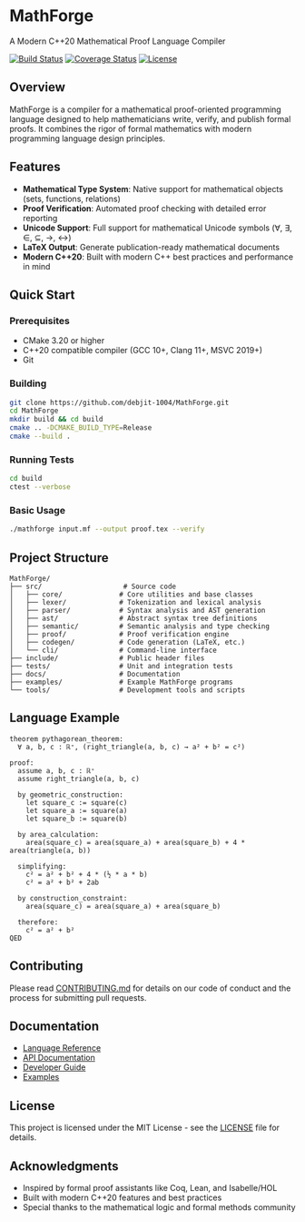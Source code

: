# MathForge
A Modern C++20 Mathematical Proof Language Compiler

[![Build Status](https://github.com/debjit-1004/MathForge/workflows/CI/badge.svg)](https://github.com/debjit-1004/MathForge/actions)
[![Coverage Status](https://codecov.io/gh/debjit-1004/MathForge/branch/master/graph/badge.svg)](https://codecov.io/gh/debjit-1004/MathForge)
[![License](https://img.shields.io/github/license/debjit-1004/MathForge)](LICENSE)

## Overview

MathForge is a compiler for a mathematical proof-oriented programming language designed to help mathematicians write, verify, and publish formal proofs. It combines the rigor of formal mathematics with modern programming language design principles.

## Features

- **Mathematical Type System**: Native support for mathematical objects (sets, functions, relations)
- **Proof Verification**: Automated proof checking with detailed error reporting
- **Unicode Support**: Full support for mathematical Unicode symbols (∀, ∃, ∈, ⊆, →, ↔)
- **LaTeX Output**: Generate publication-ready mathematical documents
- **Modern C++20**: Built with modern C++ best practices and performance in mind

## Quick Start

### Prerequisites

- CMake 3.20 or higher
- C++20 compatible compiler (GCC 10+, Clang 11+, MSVC 2019+)
- Git

### Building

```bash
git clone https://github.com/debjit-1004/MathForge.git
cd MathForge
mkdir build && cd build
cmake .. -DCMAKE_BUILD_TYPE=Release
cmake --build .
```

### Running Tests

```bash
cd build
ctest --verbose
```

### Basic Usage

```bash
./mathforge input.mf --output proof.tex --verify
```

## Project Structure

```
MathForge/
├── src/                    # Source code
│   ├── core/              # Core utilities and base classes
│   ├── lexer/             # Tokenization and lexical analysis
│   ├── parser/            # Syntax analysis and AST generation
│   ├── ast/               # Abstract syntax tree definitions
│   ├── semantic/          # Semantic analysis and type checking
│   ├── proof/             # Proof verification engine
│   ├── codegen/           # Code generation (LaTeX, etc.)
│   └── cli/               # Command-line interface
├── include/               # Public header files
├── tests/                 # Unit and integration tests
├── docs/                  # Documentation
├── examples/              # Example MathForge programs
└── tools/                 # Development tools and scripts
```

## Language Example

```mathforge
theorem pythagorean_theorem:
  ∀ a, b, c : ℝ⁺, (right_triangle(a, b, c) → a² + b² = c²)

proof:
  assume a, b, c : ℝ⁺
  assume right_triangle(a, b, c)
  
  by geometric_construction:
    let square_c := square(c)
    let square_a := square(a)
    let square_b := square(b)
    
  by area_calculation:
    area(square_c) = area(square_a) + area(square_b) + 4 * area(triangle(a, b))
    
  simplifying:
    c² = a² + b² + 4 * (½ * a * b)
    c² = a² + b² + 2ab
    
  by construction_constraint:
    area(square_c) = area(square_a) + area(square_b)
    
  therefore:
    c² = a² + b²
QED
```

## Contributing

Please read [CONTRIBUTING.md](CONTRIBUTING.md) for details on our code of conduct and the process for submitting pull requests.

## Documentation

- [Language Reference](docs/language-reference.md)
- [API Documentation](docs/api/index.html)
- [Developer Guide](docs/developer-guide.md)
- [Examples](examples/)

## License

This project is licensed under the MIT License - see the [LICENSE](LICENSE) file for details.

## Acknowledgments

- Inspired by formal proof assistants like Coq, Lean, and Isabelle/HOL
- Built with modern C++20 features and best practices
- Special thanks to the mathematical logic and formal methods community
